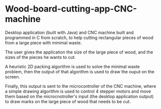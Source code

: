 # Wood-board-cutting-app-CNC-machine

Desktop application (built with Java) and CNC machine built and programmed in C from scratch, to help cutting rectangular pieces of wood from a large piece with minimal waste.

The user gives the application the size of the large piece of wood, and the sizes of the pieces he wants to cut.

A heuristic 2D packing algorithm is used to solve the minimal waste problem, then the output of that algorithm is used to draw the ouput on the screen. 

Finally, this output is sent to the microcontroller of the CNC machine, where a simple drawing algorithm is used to control 4 stepper motors and move them based on the microcnotroller's input (the desktop application output) to draw marks on the large piece of wood that needs to be cut.


